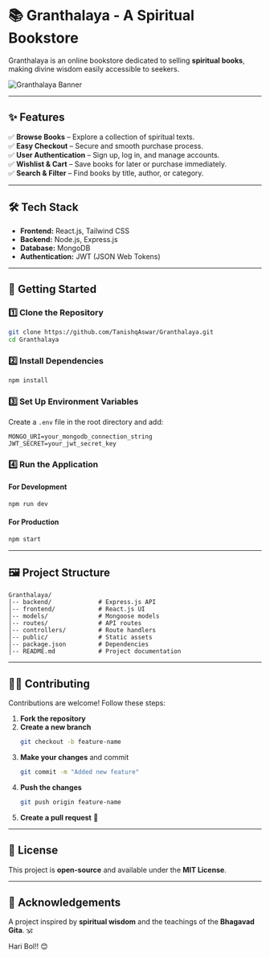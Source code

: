 # 📚 Granthalaya - A Spiritual Bookstore

Granthalaya is an online bookstore dedicated to selling **spiritual books**, making divine wisdom easily accessible to seekers.

![Granthalaya Banner](https://via.placeholder.com/1200x400?text=Granthalaya)

---

## ✨ Features  

✅ **Browse Books** – Explore a collection of spiritual texts.  
✅ **Easy Checkout** – Secure and smooth purchase process.  
✅ **User Authentication** – Sign up, log in, and manage accounts.  
✅ **Wishlist & Cart** – Save books for later or purchase immediately.  
✅ **Search & Filter** – Find books by title, author, or category.  

---

## 🛠 Tech Stack  

- **Frontend:** React.js, Tailwind CSS  
- **Backend:** Node.js, Express.js  
- **Database:** MongoDB  
- **Authentication:** JWT (JSON Web Tokens)

---

## 🚀 Getting Started  

### 1️⃣ **Clone the Repository**  
```bash
git clone https://github.com/TanishqAswar/Granthalaya.git
cd Granthalaya
```

### 2️⃣ **Install Dependencies**  
```bash
npm install
```

### 3️⃣ **Set Up Environment Variables**  
Create a `.env` file in the root directory and add:  
```
MONGO_URI=your_mongodb_connection_string
JWT_SECRET=your_jwt_secret_key
```

### 4️⃣ **Run the Application**  
#### **For Development**  
```bash
npm run dev
```
#### **For Production**  
```bash
npm start
```

---

## 🖼 Project Structure  

```
Granthalaya/
│-- backend/             # Express.js API
│-- frontend/            # React.js UI
│-- models/              # Mongoose models
│-- routes/              # API routes
│-- controllers/         # Route handlers
│-- public/              # Static assets
│-- package.json         # Dependencies
│-- README.md            # Project documentation
```

---

## 👨‍💻 Contributing  

Contributions are welcome! Follow these steps:  

1. **Fork the repository**  
2. **Create a new branch**  
   ```bash
   git checkout -b feature-name
   ```
3. **Make your changes** and commit  
   ```bash
   git commit -m "Added new feature"
   ```
4. **Push the changes**  
   ```bash
   git push origin feature-name
   ```
5. **Create a pull request** 🚀  

---

## 📜 License  

This project is **open-source** and available under the **MIT License**.  

---

## 🙏 Acknowledgements  

A project inspired by **spiritual wisdom** and the teachings of the **Bhagavad Gita**. 🕉️  

Hari Bol!! 😊
